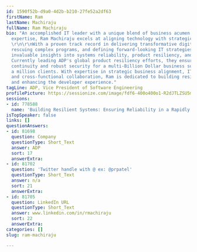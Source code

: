 ```yaml
---
id: 1590f52b-d9a0-4d2b-b210-27fe52a2df63
firstName: Ram
lastName: Machiraju
fullName: Ram Machiraju
bio: "An accomplished IT leader with a unique blend of business acumen and technical
  expertise, Ram Machiraju excels at aligning technology with strategic business goals.
  \r\n\r\nWith a proven track record in delivering transformative digital initiatives,
  rescuing complex programs, and defining forward-looking IT strategies, Ram brings
  invaluable insights into systems reliability, product resiliency, and innovation.
  Currently leading ADP's global product resiliency efforts, they ensure operational
  continuity and robust security for a multi-Billion Dollar business supporting over
  a million clients. With expertise in strategic business alignment, IT transformation,
  and cross-functional collaboration, Ram is dedicated to building resilient systems
  and enhancing the developer experience."
tagLine: ADP, Vice President of Software Engineering
profilePicture: https://sessionize.com/image/fdf6-400o400o1-R2dJTLZSU5mCpZ9qozsQTx.jpg
sessions:
- id: 778588
  name: 'Building Resilient Systems: Ensuring Reliability in a Rapidly Changing World'
isTopSpeaker: false
links: []
questionAnswers:
- id: 81698
  question: Company
  questionType: Short_Text
  answer: ADP
  sort: 17
  answerExtra:
- id: 81702
  question: 'Twitter handle with @ ex: @prpatel'
  questionType: Short_Text
  answer: n/a
  sort: 21
  answerExtra:
- id: 81705
  question: LinkedIn URL
  questionType: Short_Text
  answer: www.linkedin.com/in/rmachiraju
  sort: 22
  answerExtra:
categories: []
slug: ram-machiraju

---
```

